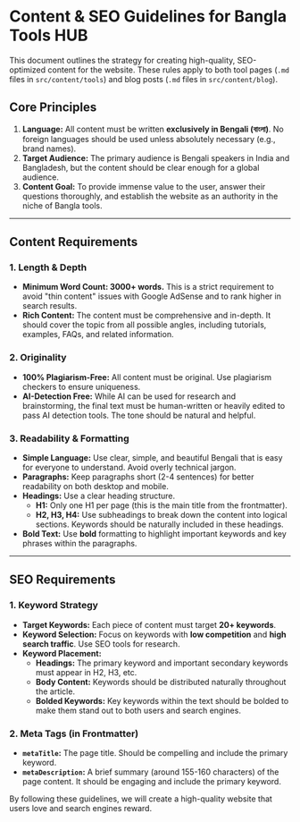 # Content & SEO Guidelines for Bangla Tools HUB

This document outlines the strategy for creating high-quality, SEO-optimized content for the website. These rules apply to both tool pages (`.md` files in `src/content/tools`) and blog posts (`.md` files in `src/content/blog`).

## Core Principles

1.  **Language:** All content must be written **exclusively in Bengali (বাংলা)**. No foreign languages should be used unless absolutely necessary (e.g., brand names).
2.  **Target Audience:** The primary audience is Bengali speakers in India and Bangladesh, but the content should be clear enough for a global audience.
3.  **Content Goal:** To provide immense value to the user, answer their questions thoroughly, and establish the website as an authority in the niche of Bangla tools.

---

## Content Requirements

### 1. Length & Depth
*   **Minimum Word Count: 3000+ words.** This is a strict requirement to avoid "thin content" issues with Google AdSense and to rank higher in search results.
*   **Rich Content:** The content must be comprehensive and in-depth. It should cover the topic from all possible angles, including tutorials, examples, FAQs, and related information.

### 2. Originality
*   **100% Plagiarism-Free:** All content must be original. Use plagiarism checkers to ensure uniqueness.
*   **AI-Detection Free:** While AI can be used for research and brainstorming, the final text must be human-written or heavily edited to pass AI detection tools. The tone should be natural and helpful.

### 3. Readability & Formatting
*   **Simple Language:** Use clear, simple, and beautiful Bengali that is easy for everyone to understand. Avoid overly technical jargon.
*   **Paragraphs:** Keep paragraphs short (2-4 sentences) for better readability on both desktop and mobile.
*   **Headings:** Use a clear heading structure.
    *   **H1:** Only one H1 per page (this is the main title from the frontmatter).
    *   **H2, H3, H4:** Use subheadings to break down the content into logical sections. Keywords should be naturally included in these headings.
*   **Bold Text:** Use **bold** formatting to highlight important keywords and key phrases within the paragraphs.

---

## SEO Requirements

### 1. Keyword Strategy
*   **Target Keywords:** Each piece of content must target **20+ keywords**.
*   **Keyword Selection:** Focus on keywords with **low competition** and **high search traffic**. Use SEO tools for research.
*   **Keyword Placement:**
    *   **Headings:** The primary keyword and important secondary keywords must appear in H2, H3, etc.
    *   **Body Content:** Keywords should be distributed naturally throughout the article.
    *   **Bolded Keywords:** Key keywords within the text should be bolded to make them stand out to both users and search engines.

### 2. Meta Tags (in Frontmatter)
*   **`metaTitle`:** The page title. Should be compelling and include the primary keyword.
*   **`metaDescription`:** A brief summary (around 155-160 characters) of the page content. It should be engaging and include the primary keyword.

By following these guidelines, we will create a high-quality website that users love and search engines reward.
